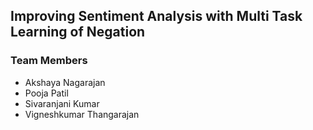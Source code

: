 
## Improving Sentiment Analysis with Multi Task Learning of Negation

### Team Members

- Akshaya Nagarajan
- Pooja Patil
- Sivaranjani Kumar
- Vigneshkumar Thangarajan
